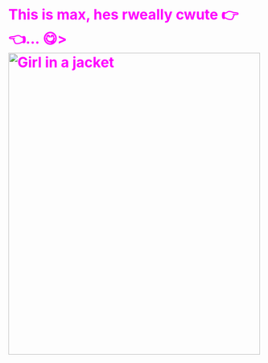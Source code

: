 <html>
<head>
   <title>Setting Text Color</title>
</head>
<body>
   <h1 style="color: Fuchsia;">       This is max, hes rweally cwute 👉👈... 😋>
<img src="https://th.bing.com/th/id/R.f3ad0e81fde02a978f87c1bfb332da21?rik=X84kM5UaNHwJkg&riu=http%3a%2f%2f2.bp.blogspot.com%2f-1tWrTmex2gU%2fUsoVHl9KqcI%2fAAAAAAAAAME%2f1NL9LkueDD8%2fs1600%2fphoto%2b(5).JPG&ehk=7%2f43NF0R0lTarf%2fO77Jcdm6JBJvNgeZrbfn3OndP3PM%3d&risl=&pid=ImgRaw&r=0" alt="Girl in a jacket" width="500" height="600">
